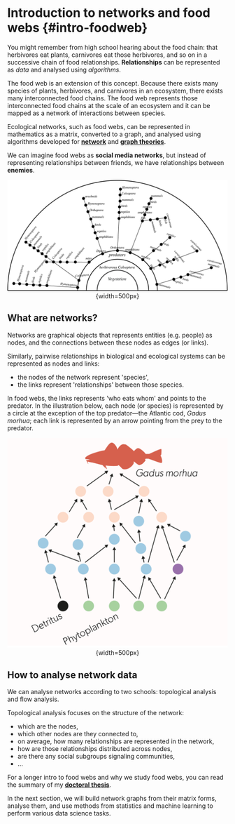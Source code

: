 # Introduction to networks and food webs {#intro-foodweb}



You might remember from high school hearing about the food chain: that herbivores eat
plants, carnivores eat those herbivores, and so on in a successive chain of food relationships. **Relationships** can be represented as _data_ and analysed using _algorithms_.

The food web is an extension of this concept. Because there exists many species of plants, herbivores, and carnivores in an ecosystem, there exists many interconnected food chains. The food web represents those interconnected food chains at the scale of an ecosystem and it can be mapped as a network of interactions between species.

Ecological networks, such as food webs, can be represented in mathematics as a matrix, converted to a graph, and analysed using algorithms developed for [**network**](https://en.wikipedia.org/wiki/Network_theory) and [**graph theories**](https://en.wikipedia.org/wiki/Graph_theory).

We can imagine food webs as **social media networks**, but instead of representing relationships between friends, we have relationships between **enemies**.

<center>

![The first representation of a food web (Camerano, 1880) \label{camerano_network}](images/01-intro_food_web/camerano_network.png){width=500px}

</center>


## What are networks?

Networks are graphical objects that represents entities (e.g. people) as nodes, and the connections between these nodes as edges (or links).

Similarly, pairwise relationships in biological and ecological systems can be represented as nodes and links:
- the nodes of the network represent 'species',
- the links represent 'relationships' between those species.

In food webs, the links represents 'who eats whom' and points to the predator.
In the illustration below, each node (or species) is represented by a circle at the exception of the top predator—the Atlantic cod, _Gadus morhua_; each link is represented by an arrow pointing from the prey to the predator.

<center>

![Graphical representation of a food web \label{foodweb-topology}](images/01-intro_food_web/food-web-topology.png){width=500px}

</center>

## How to analyse network data

We can analyse networks according to two schools: topological analysis and flow analysis.

Topological analysis focuses on the structure of the network:
- which are the nodes,
- which other nodes are they connected to,
- on average, how many relationships are represented in the network,
- how are those relationships distributed across nodes,
- are there any social subgroups signaling communities,
- ...



For a longer intro to food webs and why we study food webs, you can read the summary of my [**doctoral thesis**](https://www.doria.fi/bitstream/handle/10024/184805/olivier_pierre.pdf?sequence=2&isAllowed=y).

In the next section, we will build network graphs from their matrix forms, analyse them, and use methods from statistics and machine learning to perform various data science tasks.
